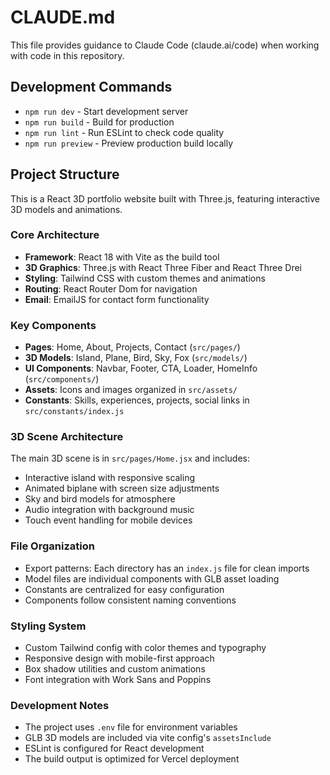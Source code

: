 # CLAUDE.md

This file provides guidance to Claude Code (claude.ai/code) when working with code in this repository.

## Development Commands

- `npm run dev` - Start development server
- `npm run build` - Build for production
- `npm run lint` - Run ESLint to check code quality
- `npm run preview` - Preview production build locally

## Project Structure

This is a React 3D portfolio website built with Three.js, featuring interactive 3D models and animations.

### Core Architecture

- **Framework**: React 18 with Vite as the build tool
- **3D Graphics**: Three.js with React Three Fiber and React Three Drei
- **Styling**: Tailwind CSS with custom themes and animations
- **Routing**: React Router Dom for navigation
- **Email**: EmailJS for contact form functionality

### Key Components

- **Pages**: Home, About, Projects, Contact (`src/pages/`)
- **3D Models**: Island, Plane, Bird, Sky, Fox (`src/models/`)
- **UI Components**: Navbar, Footer, CTA, Loader, HomeInfo (`src/components/`)
- **Assets**: Icons and images organized in `src/assets/`
- **Constants**: Skills, experiences, projects, social links in `src/constants/index.js`

### 3D Scene Architecture

The main 3D scene is in `src/pages/Home.jsx` and includes:
- Interactive island with responsive scaling
- Animated biplane with screen size adjustments
- Sky and bird models for atmosphere
- Audio integration with background music
- Touch event handling for mobile devices

### File Organization

- Export patterns: Each directory has an `index.js` file for clean imports
- Model files are individual components with GLB asset loading
- Constants are centralized for easy configuration
- Components follow consistent naming conventions

### Styling System

- Custom Tailwind config with color themes and typography
- Responsive design with mobile-first approach
- Box shadow utilities and custom animations
- Font integration with Work Sans and Poppins

### Development Notes

- The project uses `.env` file for environment variables
- GLB 3D models are included via vite config's `assetsInclude`
- ESLint is configured for React development
- The build output is optimized for Vercel deployment
